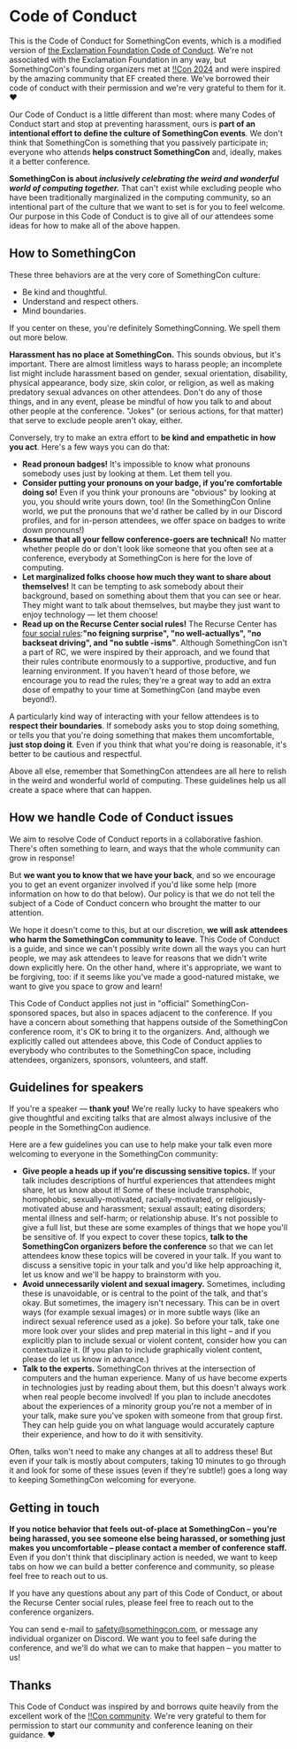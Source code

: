 # Code of Conduct

This is the Code of Conduct for SomethingCon events, which is a modified version of [the Exclamation Foundation Code of Conduct](https://bangbangcon.com/conduct.html). We're not associated with the Exclamation Foundation in any way, but SomethingCon's founding organizers met at [!!Con 2024](https://bangbangcon.com/index.html) and were inspired by the amazing community that EF created there. We've borrowed their code of conduct with their permission and we're very grateful to them for it. ❤️

Our Code of Conduct is a little different than most: where many Codes of Conduct start and stop at preventing harassment, ours is **part of an intentional effort to define the culture of SomethingCon events**. We don't think that SomethingCon is something that you passively participate in; everyone who attends **helps construct SomethingCon** and, ideally, makes it a better conference.

**SomethingCon is about _inclusively celebrating the weird and wonderful world of computing together._** That can't exist while excluding people who have been traditionally marginalized in the computing community, so an intentional part of the culture that we want to set is for you to feel welcome. Our purpose in this Code of Conduct is to give all of our attendees some ideas for how to make all of the above happen.

## How to SomethingCon

These three behaviors are at the very core of SomethingCon culture:

* Be kind and thoughtful.
* Understand and respect others.
* Mind boundaries.

If you center on these, you're definitely SomethingConning. We spell them out more below.

**Harassment has no place at SomethingCon.** This sounds obvious, but it's important. There are almost limitless ways to harass people; an incomplete list might include harassment based on gender, sexual orientation, disability, physical appearance, body size, skin color, or religion, as well as making predatory sexual advances on other attendees. Don't do any of those things, and in any event, please be mindful of how you talk to and about other people at the conference. "Jokes" (or serious actions, for that matter) that serve to exclude people aren't okay, either.

Conversely, try to make an extra effort to **be kind and empathetic in how you act**. Here's a few ways you can do that:

* **Read pronoun badges!** It's impossible to know what pronouns somebody uses just by looking at them. Let them tell you.
* **Consider putting your pronouns on your badge, if you're comfortable doing so!** Even if you think your pronouns are "obvious" by looking at you, you should write yours down, too! (In the SomethingCon Online world, we put the pronouns that we'd rather be called by in our Discord profiles, and for in-person attendees, we offer space on badges to write down pronouns!)
* **Assume that all your fellow conference-goers are technical!** No matter whether people do or don't look like someone that you often see at a conference, everybody at SomethingCon is here for the love of computing.
* **Let marginalized folks choose how much they want to share about themselves!** It can be tempting to ask somebody about their background, based on something about them that you can see or hear. They might want to talk about themselves, but maybe they just want to enjoy technology — let them choose!
* **Read up on the Recurse Center social rules!** The Recurse Center has [four social rules](https://www.recurse.com/social-rules):**"no feigning surprise", "no well-actuallys", "no backseat driving", and "no subtle -isms"**. Although SomethingCon isn't a part of RC, we were inspired by their approach, and we found that their rules contribute enormously to a supportive, productive, and fun learning environment. If you haven't heard of those before, we encourage you to read the rules; they're a great way to add an extra dose of empathy to your time at SomethingCon (and maybe even beyond!).

A particularly kind way of interacting with your fellow attendees is to **respect their boundaries**. If somebody asks you to stop doing something, or tells you that you're doing something that makes them uncomfortable, **just stop doing it**. Even if you think that what you're doing is reasonable, it's better to be cautious and respectful.

Above all else, remember that SomethingCon attendees are all here to relish in the weird and wonderful world of computing. These guidelines help us all create a space where that can happen.

## How we handle Code of Conduct issues

We aim to resolve Code of Conduct reports in a collaborative fashion. There's often something to learn, and ways that the whole community can grow in response!

But **we want you to know that we have your back**, and so we encourage you to get an event organizer involved if you'd like some help (more information on how to do that below). Our policy is that we do not tell the subject of a Code of Conduct concern who brought the matter to our attention.

We hope it doesn't come to this, but at our discretion, **we will ask attendees who harm the SomethingCon community to leave**. This Code of Conduct is a guide, and since we can't possibly write down all the ways you can hurt people, we may ask attendees to leave for reasons that we didn't write down explicitly here. On the other hand, where it's appropriate, we want to be forgiving, too: if it seems like you've made a good-natured mistake, we want to give you space to grow and learn!

This Code of Conduct applies not just in "official" SomethingCon-sponsored spaces, but also in spaces adjacent to the conference. If you have a concern about something that happens outside of the SomethingCon conference room, it's OK to bring it to the organizers. And, although we explicitly called out attendees above, this Code of Conduct applies to everybody who contributes to the SomethingCon space, including attendees, organizers, sponsors, volunteers, and staff.

## Guidelines for speakers

If you're a speaker — **thank you!** We're really lucky to have speakers who give thoughtful and exciting talks that are almost always inclusive of the people in the SomethingCon audience.

Here are a few guidelines you can use to help make your talk even more welcoming to everyone in the SomethingCon community:

* **Give people a heads up if you're discussing sensitive topics.** If your talk includes descriptions of hurtful experiences that attendees might share, let us know about it! Some of these include transphobic, homophobic, sexually-motivated, racially-motivated, or religiously-motivated abuse and harassment; sexual assault; eating disorders; mental illness and self-harm; or relationship abuse. It's not possible to give a full list, but these are some examples of things that we hope you'll be sensitive of. If you expect to cover these topics, **talk to the SomethingCon organizers before the conference** so that we can let attendees know these topics will be covered in your talk. If you want to discuss a sensitive topic in your talk and you'd like help approaching it, let us know and we'll be happy to brainstorm with you.
* **Avoid unnecessarily violent and sexual imagery.** Sometimes, including these is unavoidable, or is central to the point of the talk, and that's okay. But sometimes, the imagery isn't necessary. This can be in overt ways (for example sexual images) or in more subtle ways (like an indirect sexual reference used as a joke). So before your talk, take one more look over your slides and prep material in this light – and if you explicitly plan to include sexual or violent content, consider how you can contextualize it. (If you plan to include graphically violent content, please do let us know in advance.)
* **Talk to the experts.** SomethingCon thrives at the intersection of computers and the human experience. Many of us have become experts in technologies just by reading about them, but this doesn't always work when real people become involved! If you plan to include anecdotes about the experiences of a minority group you're not a member of in your talk, make sure you've spoken with someone from that group first. They can help guide you on what language would accurately capture their experience, and how to do it with sensitivity.

Often, talks won't need to make any changes at all to address these! But even if your talk is mostly about computers, taking 10 minutes to go through it and look for some of these issues (even if they're subtle!) goes a long way to keeping SomethingCon welcoming for everyone.

## Getting in touch

**If you notice behavior that feels out-of-place at SomethingCon – you're being harassed, you see someone else being harassed, or something just makes you uncomfortable – please contact a member of conference staff.** Even if you don't think that disciplinary action is needed, we want to keep tabs on how we can build a better conference and community, so please feel free to reach out to us.

If you have any questions about any part of this Code of Conduct, or about the Recurse Center social rules, please feel free to reach out to the conference organizers.

You can send e-mail to [safety@somethingcon.com](mailto:safety@somethingcon.com), or message any individual organizer on Discord. We want you to feel safe during the conference, and we'll do what we can to make that happen – you matter to us!

## Thanks

This Code of Conduct was inspired by and borrows quite heavily from the excellent work of the [!!Con community](https://bangbangcon.com/conduct.html). We're very grateful to them for permission to start our community and conference leaning on their guidance. ❤️